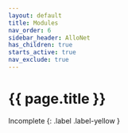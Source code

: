 ```yaml
---
layout: default
title: Modules
nav_order: 6
sidebar_header: AlloNet
has_children: true
starts_active: true
nav_exclude: true
---
```


# {{ page.title }}

Incomplete
{: .label .label-yellow }
